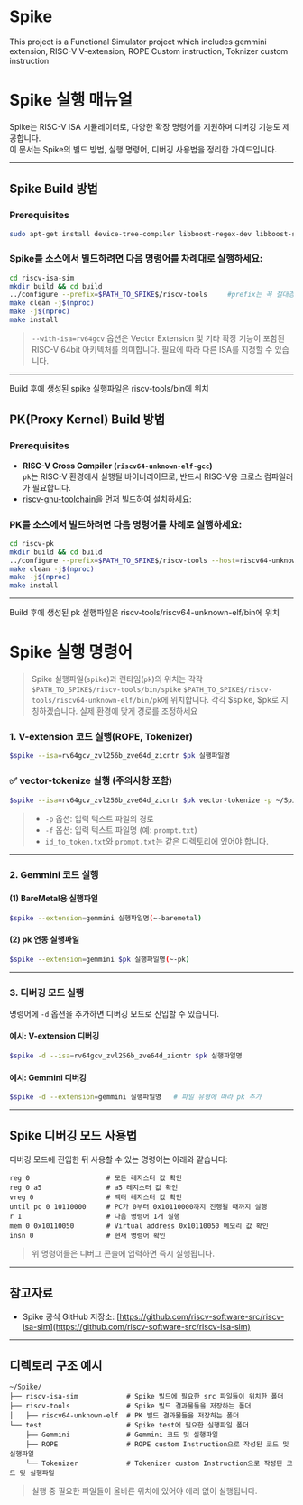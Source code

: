# Spike
This project is a Functional Simulator project which includes gemmini extension, RISC-V V-extension, ROPE Custom instruction, Toknizer custom instruction

# Spike 실행 매뉴얼

Spike는 RISC-V ISA 시뮬레이터로, 다양한 확장 명령어를 지원하며 디버깅 기능도 제공합니다.  
이 문서는 Spike의 빌드 방법, 실행 명령어, 디버깅 사용법을 정리한 가이드입니다.

---

## Spike Build 방법

### Prerequisites

```bash
sudo apt-get install device-tree-compiler libboost-regex-dev libboost-system-dev
```

### Spike를 소스에서 빌드하려면 다음 명령어를 차례대로 실행하세요:

```bash
cd riscv-isa-sim
mkdir build && cd build
../configure --prefix=$PATH_TO_SPIKE$/riscv-tools     #prefix는 꼭 절대경로로 입력
make clean -j$(nproc)
make -j$(nproc)
make install
```

> `--with-isa=rv64gcv` 옵션은 Vector Extension 및 기타 확장 기능이 포함된 RISC-V 64bit 아키텍처를 의미합니다. 필요에 따라 다른 ISA를 지정할 수 있습니다.

---
Build 후에 생성된 spike 실행파일은 riscv-tools/bin에 위치

## PK(Proxy Kernel) Build 방법

### Prerequisites

- **RISC-V Cross Compiler (`riscv64-unknown-elf-gcc`)**  
  `pk`는 RISC-V 환경에서 실행될 바이너리이므로, 반드시 RISC-V용 크로스 컴파일러가 필요합니다.
-  [riscv-gnu-toolchain](https://github.com/riscv-collab/riscv-gnu-toolchain.git)을 먼저 빌드하여 설치하세요:

### PK를 소스에서 빌드하려면 다음 명령어를 차례로 실행하세요:

```bash
cd riscv-pk
mkdir build && cd build
../configure --prefix=$PATH_TO_SPIKE$/riscv-tools --host=riscv64-unknown-elf --with-arch=rv64gc    #prefix는 꼭 절대경로로 입력
make clean -j$(nproc)
make -j$(nproc)
make install
```
---
Build 후에 생성된 pk 실행파일은 riscv-tools/riscv64-unknown-elf/bin에 위치

# Spike 실행 명령어

> Spike 실행파일(`spike`)과 런타임(`pk`)의 위치는 각각 `$PATH_TO_SPIKE$/riscv-tools/bin/spike` `$PATH_TO_SPIKE$/riscv-tools/riscv64-unknown-elf/bin/pk`에 위치합니다.
> 각각 $spike, $pk로 지칭하겠습니다.
> 실제 환경에 맞게 경로를 조정하세요  

### 1. V-extension 코드 실행(ROPE, Tokenizer)

```bash
$spike --isa=rv64gcv_zvl256b_zve64d_zicntr $pk 실행파일명
```

### ✅ vector-tokenize 실행 (주의사항 포함)

```bash
$spike --isa=rv64gcv_zvl256b_zve64d_zicntr $pk vector-tokenize -p ~/Spike/test/Tokenizer -f prompt.txt
```

> - `-p` 옵션: 입력 텍스트 파일의 경로
> - `-f` 옵션: 입력 텍스트 파일명 (예: `prompt.txt`)  
> - `id_to_token.txt`와 `prompt.txt`는 같은 디렉토리에 있어야 합니다.

---

### 2. Gemmini 코드 실행

#### (1) BareMetal용 실행파일

```bash
$spike --extension=gemmini 실행파일명(~-baremetal)
```

#### (2) pk 연동 실행파일

```bash
$spike --extension=gemmini $pk 실행파일명(~-pk)
```

---

### 3. 디버깅 모드 실행

명령어에 `-d` 옵션을 추가하면 디버깅 모드로 진입할 수 있습니다.

#### 예시: V-extension 디버깅

```bash
$spike -d --isa=rv64gcv_zvl256b_zve64d_zicntr $pk 실행파일명
```

#### 예시: Gemmini 디버깅

```bash
$spike -d --extension=gemmini 실행파일명   # 파일 유형에 따라 pk 추가
```

---

## Spike 디버깅 모드 사용법

디버깅 모드에 진입한 뒤 사용할 수 있는 명령어는 아래와 같습니다:

```text
reg 0                   # 모든 레지스터 값 확인
reg 0 a5                # a5 레지스터 값 확인
vreg 0                  # 벡터 레지스터 값 확인
until pc 0 10110000     # PC가 0부터 0x10110000까지 진행될 때까지 실행
r 1                     # 다음 명령어 1개 실행
mem 0 0x10110050        # Virtual address 0x10110050 메모리 값 확인
insn 0                  # 현재 명령어 확인
```

> 위 명령어들은 디버그 콘솔에 입력하면 즉시 실행됩니다.

---

## 참고자료

- Spike 공식 GitHub 저장소: [https://github.com/riscv-software-src/riscv-isa-sim](https://github.com/riscv-software-src/riscv-isa-sim)

---

## 디렉토리 구조 예시

```text
~/Spike/   
├── riscv-isa-sim            # Spike 빌드에 필요한 src 파일들이 위치한 폴더
├── riscv-tools              # Spike 빌드 결과물들을 저장하는 폴더
│   ├── riscv64-unknown-elf  # PK 빌드 결과물들을 저장하는 폴더
└── test                     # Spike test에 필요한 실행파일 폴더
    ├── Gemmini              # Gemmini 코드 및 실행파일
    ├── ROPE                 # ROPE custom Instruction으로 작성된 코드 및 실행파일
    └── Tokenizer            # Tokenizer custom Instruction으로 작성된 코드 및 실행파일
```

> 실행 중 필요한 파일들이 올바른 위치에 있어야 에러 없이 실행됩니다.
